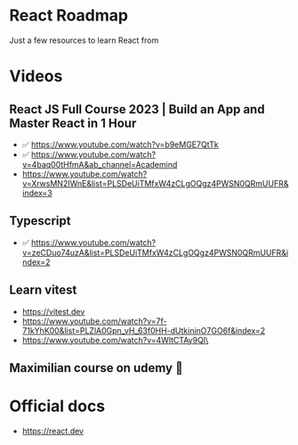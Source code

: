 # React Roadmap
 Just a few resources to learn React from

# Videos

## React JS Full Course 2023 | Build an App and Master React in 1 Hour
- ✅ https://www.youtube.com/watch?v=b9eMGE7QtTk
- ✅ https://www.youtube.com/watch?v=4baq00tHfmA&ab_channel=Academind
- https://www.youtube.com/watch?v=XrwsMN2IWnE&list=PLSDeUiTMfxW4zCLgOQgz4PWSN0QRmUUFR&index=3

## Typescript
- ✅ https://www.youtube.com/watch?v=zeCDuo74uzA&list=PLSDeUiTMfxW4zCLgOQgz4PWSN0QRmUUFR&index=2

## Learn vitest
- https://vitest.dev
- https://www.youtube.com/watch?v=7f-71kYhK00&list=PLZlA0Gpn_vH_63f0HH-dUtkininO7GO6f&index=2
- https://www.youtube.com/watch?v=4WltCTAy9QI\

## Maximilian course on udemy 🚧

# Official docs
- https://react.dev